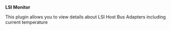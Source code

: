 **LSI Monitor**

This plugin allows you to view details about LSI Host Bus Adapters including current temperature
